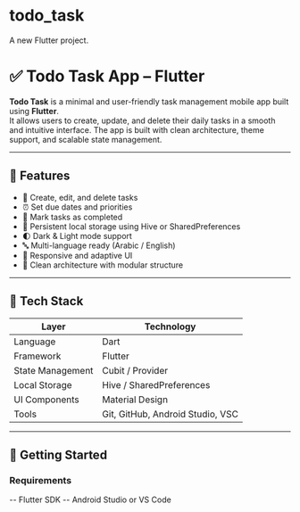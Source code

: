 # todo_task

A new Flutter project.
# ✅ Todo Task App – Flutter

**Todo Task** is a minimal and user-friendly task management mobile app built using **Flutter**.  
It allows users to create, update, and delete their daily tasks in a smooth and intuitive interface. The app is built with clean architecture, theme support, and scalable state management.

---

## 📱 Features

- 📝 Create, edit, and delete tasks
- ⏰ Set due dates and priorities
- 📌 Mark tasks as completed
- 🔄 Persistent local storage using Hive or SharedPreferences
- 🌓 Dark & Light mode support
- 🔤 Multi-language ready (Arabic / English)
- 📱 Responsive and adaptive UI
- 🧱 Clean architecture with modular structure

---

## 🧠 Tech Stack

| Layer            | Technology                       |
|------------------|-----------------------------------|
| Language         | Dart                              |
| Framework        | Flutter                           |
| State Management | Cubit / Provider                  |
| Local Storage    | Hive / SharedPreferences          |
| UI Components    | Material Design                   |
| Tools            | Git, GitHub, Android Studio, VSC  |

---

## 🚀 Getting Started

### Requirements

-- Flutter SDK
-- Android Studio or VS Code


